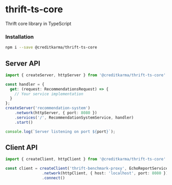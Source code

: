 # thrift-ts-core
Thrift core library in TypeScript

### Installation

```sh
npm i --save @creditkarma/thrift-ts-core
```

## Server API

```typescript
import { createServer, httpServer } from '@creditkarma/thrift-ts-core'

const handler = {
  get: (request: RecommendationsRequest) => {
    // Your service implementation
  }
};
createServer('recommendation-system')
    .network(httpServer, { port: 8080 })
    .services('/', RecommendationSystemService, handler)
    .start()

console.log(`Server listening on port ${port}`);

```

## Client API

```typescript
import { createClient, httpClient } from '@creditkarma/thrift-ts-core'

const client = createClient('thrift-benchmark-proxy', EchoReportService)
                .network(httpClient, { host: 'localhost', port: 8080 })
                .connect()
```
